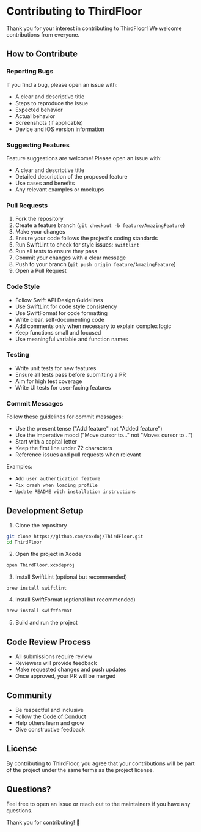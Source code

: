 # Contributing to ThirdFloor

Thank you for your interest in contributing to ThirdFloor! We welcome contributions from everyone.

## How to Contribute

### Reporting Bugs

If you find a bug, please open an issue with:
- A clear and descriptive title
- Steps to reproduce the issue
- Expected behavior
- Actual behavior
- Screenshots (if applicable)
- Device and iOS version information

### Suggesting Features

Feature suggestions are welcome! Please open an issue with:
- A clear and descriptive title
- Detailed description of the proposed feature
- Use cases and benefits
- Any relevant examples or mockups

### Pull Requests

1. Fork the repository
2. Create a feature branch (`git checkout -b feature/AmazingFeature`)
3. Make your changes
4. Ensure your code follows the project's coding standards
5. Run SwiftLint to check for style issues: `swiftlint`
6. Run all tests to ensure they pass
7. Commit your changes with a clear message
8. Push to your branch (`git push origin feature/AmazingFeature`)
9. Open a Pull Request

### Code Style

- Follow Swift API Design Guidelines
- Use SwiftLint for code style consistency
- Use SwiftFormat for code formatting
- Write clear, self-documenting code
- Add comments only when necessary to explain complex logic
- Keep functions small and focused
- Use meaningful variable and function names

### Testing

- Write unit tests for new features
- Ensure all tests pass before submitting a PR
- Aim for high test coverage
- Write UI tests for user-facing features

### Commit Messages

Follow these guidelines for commit messages:
- Use the present tense ("Add feature" not "Added feature")
- Use the imperative mood ("Move cursor to..." not "Moves cursor to...")
- Start with a capital letter
- Keep the first line under 72 characters
- Reference issues and pull requests when relevant

Examples:
- `Add user authentication feature`
- `Fix crash when loading profile`
- `Update README with installation instructions`

## Development Setup

1. Clone the repository
```bash
git clone https://github.com/coxdoj/ThirdFloor.git
cd ThirdFloor
```

2. Open the project in Xcode
```bash
open ThirdFloor.xcodeproj
```

3. Install SwiftLint (optional but recommended)
```bash
brew install swiftlint
```

4. Install SwiftFormat (optional but recommended)
```bash
brew install swiftformat
```

5. Build and run the project

## Code Review Process

- All submissions require review
- Reviewers will provide feedback
- Make requested changes and push updates
- Once approved, your PR will be merged

## Community

- Be respectful and inclusive
- Follow the [Code of Conduct](CODE_OF_CONDUCT.md)
- Help others learn and grow
- Give constructive feedback

## License

By contributing to ThirdFloor, you agree that your contributions will be part of the project under the same terms as the project license.

## Questions?

Feel free to open an issue or reach out to the maintainers if you have any questions.

Thank you for contributing! 🎉
